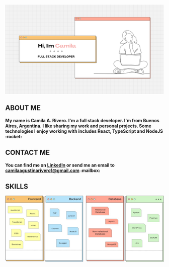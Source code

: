 <img src="https://raw.githubusercontent.com/CamilaAgustinaRivero/CamilaAgustinaRivero/main/Banner.png">
<h2>ABOUT ME</h2>
<h4>
My name is Camila A. Rivero. I'm a full stack developer. I'm from Buenos Aires, Argentina. I like sharing my work and personal projects. Some technologies I enjoy working with includes React, TypeScript and NodeJS :rocket:
</h4>
<h2>CONTACT ME</h2>
<h4>
You can find me on <a href="https://www.linkedin.com/in/camilaagustinarivero/" target="_blank">LinkedIn</a> or send me an email to <a href="mailto:camilaagustinarivero1@gmail.com">camilaagustinarivero1@gmail.com</a> :mailbox:
</h4>
<h2>SKILLS</h2>
<img src="https://raw.githubusercontent.com/CamilaAgustinaRivero/CamilaAgustinaRivero/main/Banner%20skills.png">
